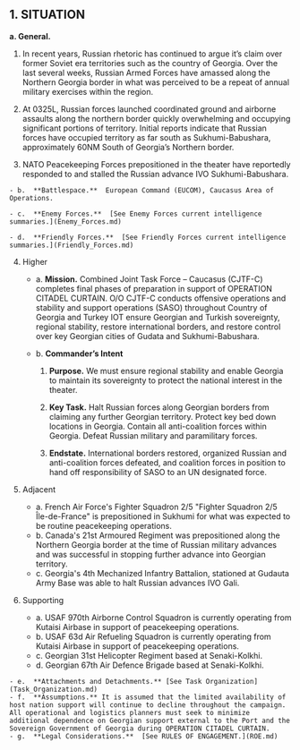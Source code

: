## 1. SITUATION

**a. General.**  

  1. In recent years, Russian rhetoric has continued to argue it’s claim over former Soviet era territories such as the country of Georgia. Over the last several weeks, Russian Armed Forces have amassed along the Northern Georgia border in what was perceived to be a repeat of annual military exercises within the region.

  2. At 0325L, Russian forces launched coordinated ground and airborne assaults along the northern border quickly overwhelming and occupying significant portions of territory. Initial reports indicate that Russian forces have occupied territory as far south as Sukhumi-Babushara, approximately 60NM South of Georgia’s Northern border.

  3. NATO Peacekeeping Forces prepositioned in the theater have reportedly responded to and stalled the Russian advance IVO Sukhumi-Babushara.

    - b.  **Battlespace.**  European Command (EUCOM), Caucasus Area of Operations.
    
    - c.  **Enemy Forces.**  [See Enemy Forces current intelligence summaries.](Enemy_Forces.md)
    
    - d.  **Friendly Forces.**  [See Friendly Forces current intelligence summaries.](Friendly_Forces.md)

  4. Higher

     - a. **Mission.**  Combined Joint Task Force – Caucasus (CJTF-C) completes final phases of preparation in support of OPERATION CITADEL CURTAIN.  O/O CJTF-C conducts offensive operations and stability and support operations (SASO) throughout Country of Georgia and Turkey IOT ensure Georgian and Turkish sovereignty, regional stability, restore international borders, and restore control over key Georgian cities of Gudata and Sukhumi-Babushara.

     - b. **Commander’s Intent**

          1. **Purpose.**  We must ensure regional stability and enable Georgia to maintain its sovereignty to protect the national interest in the theater.

          2. **Key Task.**  Halt Russian forces along Georgian borders from claiming any further Georgian territory.  Protect key bed down locations in Georgia.  Contain all anti-coalition forces within Georgia.  Defeat Russian military and paramilitary forces.

          3. **Endstate.**  International borders restored, organized Russian and anti-coalition forces defeated, and coalition forces in position to hand off responsibility of SASO to an UN designated force.

  5. Adjacent
     - a. French Air Force's Fighter Squadron 2/5 "Fighter Squadron 2/5 Île-de-France" is prepositioned in Sukhumi for what was expected to be routine peacekeeping operations. 
     - b. Canada's 21st Armoured Regiment was prepositioned along the Northern Georgia border at the time of Russian military advances and was successful in stopping further advance into Georgian territory.
     - c. Georgia's 4th Mechanized Infantry Battalion, stationed at Gudauta Army Base was able to halt Russian advances IVO Gali.
    
  6. Supporting
     - a. USAF 970th Airborne Control Squadron is currently operating from Kutaisi Airbase in support of peacekeeping operations.
     - b. USAF 63d Air Refueling Squadron is currently operating from Kutaisi Airbase in support of peacekeeping operations.
     - c. Georgian 31st Helicopter Regiment based at Senaki-Kolkhi.
     - d. Georgian 67th  Air Defence Brigade based at Senaki-Kolkhi.

    - e.  **Attachments and Detachments.** [See Task Organization](Task_Organization.md)
    - f.  **Assumptions.** It is assumed that the limited availability of host nation support will continue to decline throughout the campaign. All operational and logistics planners must seek to minimize additional dependence on Georgian support external to the Port and the Sovereign Government of Georgia during OPERATION CITADEL CURTAIN.
    - g.  **Legal Considerations.**  [See RULES OF ENGAGEMENT.](ROE.md)
